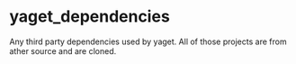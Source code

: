 # yaget_dependencies
Any third party dependencies used by yaget. All of those projects are from ather source and are cloned.
